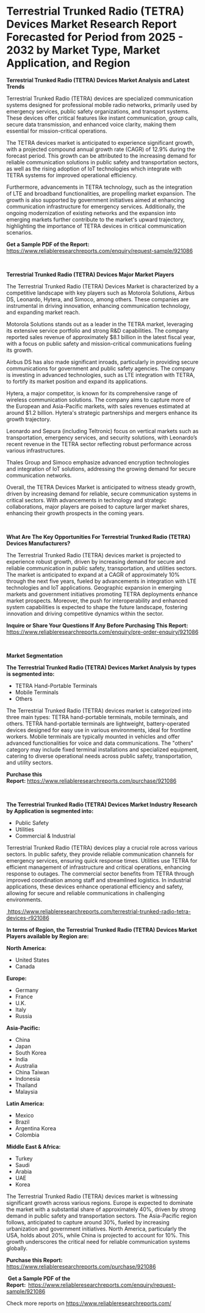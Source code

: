 <p><h1>Terrestrial Trunked Radio (TETRA) Devices Market Research Report Forecasted for Period from 2025 -  2032 by Market Type, Market Application, and Region</h1></p><p><strong>Terrestrial Trunked Radio (TETRA) Devices Market Analysis and Latest Trends</strong></p>
<p><p>Terrestrial Trunked Radio (TETRA) devices are specialized communication systems designed for professional mobile radio networks, primarily used by emergency services, public safety organizations, and transport systems. These devices offer critical features like instant communication, group calls, secure data transmission, and enhanced voice clarity, making them essential for mission-critical operations.</p><p>The TETRA devices market is anticipated to experience significant growth, with a projected compound annual growth rate (CAGR) of 12.9% during the forecast period. This growth can be attributed to the increasing demand for reliable communication solutions in public safety and transportation sectors, as well as the rising adoption of IoT technologies which integrate with TETRA systems for improved operational efficiency. </p><p>Furthermore, advancements in TETRA technology, such as the integration of LTE and broadband functionalities, are propelling market expansion. The growth is also supported by government initiatives aimed at enhancing communication infrastructure for emergency services. Additionally, the ongoing modernization of existing networks and the expansion into emerging markets further contribute to the market's upward trajectory, highlighting the importance of TETRA devices in critical communication scenarios.</p></p>
<p><strong>Get a Sample PDF of the Report:&nbsp;</strong> <a href="https://www.reliableresearchreports.com/enquiry/request-sample/921086?utm_campaign=2104&utm_medium=2&utm_source=Github&utm_content=ia&utm_term=09022025&utm_id=terrestrial-trunked-radio-tetra-devices">https://www.reliableresearchreports.com/enquiry/request-sample/921086</a></p>
<p>&nbsp;</p>
<p><strong>Terrestrial Trunked Radio (TETRA) Devices Major Market Players</strong></p>
<p><p>The Terrestrial Trunked Radio (TETRA) Devices Market is characterized by a competitive landscape with key players such as Motorola Solutions, Airbus DS, Leonardo, Hytera, and Simoco, among others. These companies are instrumental in driving innovation, enhancing communication technology, and expanding market reach.</p><p>Motorola Solutions stands out as a leader in the TETRA market, leveraging its extensive service portfolio and strong R&D capabilities. The company reported sales revenue of approximately $8.1 billion in the latest fiscal year, with a focus on public safety and mission-critical communications fueling its growth.</p><p>Airbus DS has also made significant inroads, particularly in providing secure communications for government and public safety agencies. The company is investing in advanced technologies, such as LTE integration with TETRA, to fortify its market position and expand its applications.</p><p>Hytera, a major competitor, is known for its comprehensive range of wireless communication solutions. The company aims to capture more of the European and Asia-Pacific markets, with sales revenues estimated at around $1.2 billion. Hytera's strategic partnerships and mergers enhance its growth trajectory.</p><p>Leonardo and Sepura (including Teltronic) focus on vertical markets such as transportation, emergency services, and security solutions, with Leonardo’s recent revenue in the TETRA sector reflecting robust performance across various infrastructures.</p><p>Thales Group and Simoco emphasize advanced encryption technologies and integration of IoT solutions, addressing the growing demand for secure communication networks. </p><p>Overall, the TETRA Devices Market is anticipated to witness steady growth, driven by increasing demand for reliable, secure communication systems in critical sectors. With advancements in technology and strategic collaborations, major players are poised to capture larger market shares, enhancing their growth prospects in the coming years.</p></p>
<p>&nbsp;</p>
<p><strong>What Are The Key Opportunities For Terrestrial Trunked Radio (TETRA) Devices Manufacturers?</strong></p>
<p><p>The Terrestrial Trunked Radio (TETRA) devices market is projected to experience robust growth, driven by increasing demand for secure and reliable communication in public safety, transportation, and utilities sectors. The market is anticipated to expand at a CAGR of approximately 10% through the next five years, fueled by advancements in integration with LTE technologies and IoT applications. Geographic expansion in emerging markets and government initiatives promoting TETRA deployments enhance market prospects. Moreover, the push for interoperability and enhanced system capabilities is expected to shape the future landscape, fostering innovation and driving competitive dynamics within the sector.</p></p>
<p><strong>Inquire or Share Your Questions If Any Before Purchasing This Report:</strong> <a href="https://www.reliableresearchreports.com/enquiry/pre-order-enquiry/921086?utm_campaign=2104&utm_medium=2&utm_source=Github&utm_content=ia&utm_term=09022025&utm_id=terrestrial-trunked-radio-tetra-devices">https://www.reliableresearchreports.com/enquiry/pre-order-enquiry/921086</a></p>
<p>&nbsp;</p>
<p><strong>Market Segmentation</strong></p>
<p><strong>The Terrestrial Trunked Radio (TETRA) Devices Market Analysis by types is segmented into:</strong></p>
<p><ul><li>TETRA Hand-Portable Terminals</li><li>Mobile Terminals</li><li>Others</li></ul></p>
<p><p>The Terrestrial Trunked Radio (TETRA) devices market is categorized into three main types: TETRA hand-portable terminals, mobile terminals, and others. TETRA hand-portable terminals are lightweight, battery-operated devices designed for easy use in various environments, ideal for frontline workers. Mobile terminals are typically mounted in vehicles and offer advanced functionalities for voice and data communications. The "others" category may include fixed terminal installations and specialized equipment, catering to diverse operational needs across public safety, transportation, and utility sectors.</p></p>
<p><strong>Purchase this Report:&nbsp;</strong><a href="https://www.reliableresearchreports.com/purchase/921086?utm_campaign=2104&utm_medium=2&utm_source=Github&utm_content=ia&utm_term=09022025&utm_id=terrestrial-trunked-radio-tetra-devices">https://www.reliableresearchreports.com/purchase/921086</a></p>
<p>&nbsp;</p>
<p><strong>The Terrestrial Trunked Radio (TETRA) Devices Market Industry Research by Application is segmented into:</strong></p>
<p><ul><li>Public Safety</li><li>Utilities</li><li>Commercial & Industrial</li></ul></p>
<p><p>Terrestrial Trunked Radio (TETRA) devices play a crucial role across various sectors. In public safety, they provide reliable communication channels for emergency services, ensuring quick response times. Utilities use TETRA for efficient management of infrastructure and critical operations, enhancing response to outages. The commercial sector benefits from TETRA through improved coordination among staff and streamlined logistics. In industrial applications, these devices enhance operational efficiency and safety, allowing for secure and reliable communications in challenging environments.</p></p>
<p><a href="https://www.reliableresearchreports.com/terrestrial-trunked-radio-tetra-devices-r921086?utm_campaign=2104&utm_medium=2&utm_source=Github&utm_content=ia&utm_term=09022025&utm_id=terrestrial-trunked-radio-tetra-devices">&nbsp;https://www.reliableresearchreports.com/terrestrial-trunked-radio-tetra-devices-r921086</a></p>
<p><strong>In terms of Region, the Terrestrial Trunked Radio (TETRA) Devices Market Players available by Region are:</strong></p>
<p>
    <p> <strong> North America: </strong>
        <ul>
            <li>United States</li>
            <li>Canada</li>
        </ul>
        </p> 
    <p> <strong> Europe: </strong>
        <ul>
            <li>Germany</li>
            <li>France</li>
            <li>U.K.</li>
            <li>Italy</li>
            <li>Russia</li>
        </ul>
        </p> 
    <p> <strong> Asia-Pacific: </strong>
        <ul>
            <li>China</li>
            <li>Japan</li>
            <li>South Korea</li>
            <li>India</li>
            <li>Australia</li>
            <li>China Taiwan</li>
            <li>Indonesia</li>
            <li>Thailand</li>
            <li>Malaysia</li>
        </ul>
        </p> 
    <p> <strong> Latin America: </strong>
        <ul>
            <li>Mexico</li>
            <li>Brazil</li>
            <li>Argentina Korea</li>
            <li>Colombia</li>
        </ul>
        </p> 
    <p> <strong> Middle East & Africa: </strong>
        <ul>
            <li>Turkey</li>
            <li>Saudi</li>
            <li>Arabia</li>
            <li>UAE</li>
            <li>Korea</li>
        </ul>
    </p>
    </p>
<p><p>The Terrestrial Trunked Radio (TETRA) devices market is witnessing significant growth across various regions. Europe is expected to dominate the market with a substantial share of approximately 40%, driven by strong demand in public safety and transportation sectors. The Asia-Pacific region follows, anticipated to capture around 30%, fueled by increasing urbanization and government initiatives. North America, particularly the USA, holds about 20%, while China is projected to account for 10%. This growth underscores the critical need for reliable communication systems globally.</p></p>
<p><strong>Purchase this Report: </strong><a href="https://www.reliableresearchreports.com/purchase/921086?utm_campaign=2104&utm_medium=2&utm_source=Github&utm_content=ia&utm_term=09022025&utm_id=terrestrial-trunked-radio-tetra-devices">https://www.reliableresearchreports.com/purchase/921086</a></p>
<p>&nbsp;<strong>Get a Sample PDF of the Report:&nbsp;&nbsp;</strong><a href="https://www.reliableresearchreports.com/enquiry/request-sample/921086?utm_campaign=2104&utm_medium=2&utm_source=Github&utm_content=ia&utm_term=09022025&utm_id=terrestrial-trunked-radio-tetra-devices">https://www.reliableresearchreports.com/enquiry/request-sample/921086</a></p>
<p><strong></strong></p>
<p>Check more reports on <a href="https://www.reliableresearchreports.com/?utm_campaign=2104&utm_medium=2&utm_source=Github&utm_content=ia&utm_term=09022025&utm_id=terrestrial-trunked-radio-tetra-devices">https://www.reliableresearchreports.com/</a></p>